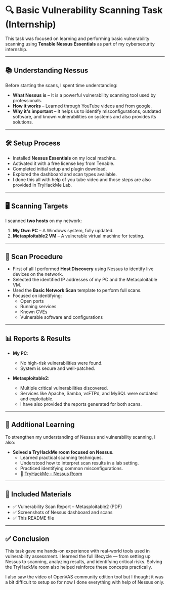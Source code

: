 # 🔍 Basic Vulnerability Scanning Task (Internship)

This task was focused on learning and performing basic vulnerability scanning using **Tenable Nessus Essentials** as part of my cybersecurity internship.

---

## 📚 Understanding Nessus

Before starting the scans, I spent time understanding:

- **What Nessus is** – It is a powerful vulnerability scanning tool used by professionals.
- **How it works** – Learned through YouTube videos and from google.
- **Why it's important** – It helps us to identify misconfigurations, outdated software, and known vulnerabilities on systems and also provides its solutions.

---

## 🛠️ Setup Process

- Installed **Nessus Essentials** on my local machine.
- Activated it with a free license key from Tenable.
- Completed initial setup and plugin download.
- Explored the dashboard and scan types available.
- I done this all with help of you tube video and those steps are also provided in TryHackMe Lab.

---

## 🖥️ Scanning Targets

I scanned **two hosts** on my network:

1. **My Own PC** – A Windows system, fully updated.
2. **Metasploitable2 VM** – A vulnerable virtual machine for testing.

---

## 🔎 Scan Procedure

- First of all I performed **Host Discovery** using Nessus to identify live devices on the network.
- Selected the identified IP addresses of my PC and the Metasploitable VM.
- Used the **Basic Network Scan** template to perform full scans.
- Focused on identifying:
  - Open ports
  - Running services
  - Known CVEs
  - Vulnerable software and configurations

---

## 📊 Reports & Results

- **My PC**:
  - No high-risk vulnerabilities were found.
  - System is secure and well-patched.

- **Metasploitable2**:
  - Multiple critical vulnerabilities discovered.
  - Services like Apache, Samba, vsFTPd, and MySQL were outdated and exploitable.
  - I have also provided the reports generated for both scans.

---

## 🧪 Additional Learning

To strengthen my understanding of Nessus and vulnerability scanning, I also:

- **Solved a TryHackMe room focused on Nessus**.
  - Learned practical scanning techniques.
  - Understood how to interpret scan results in a lab setting.
  - Practiced identifying common misconfigurations.
  - 🔗 [TryHackMe – Nessus Room](https://tryhackme.com/room/rpnessusredux)

---

## 📌 Included Materials

- ✅ Vulnerability Scan Report – Metasploitable2 (PDF)
- ✅ Screenshots of Nessus dashboard and scans
- ✅ This README file

---

## ✅ Conclusion

This task gave me hands-on experience with real-world tools used in vulnerability assessment. I learned the full lifecycle — from setting up Nessus to scanning, analyzing results, and identifying critical risks. Solving the TryHackMe room also helped reinforce these concepts practically.

I also saw the video of OpenVAS community edition tool but I thought it was a bit difficult to setup so for now I done everything with help of Nessus only.

